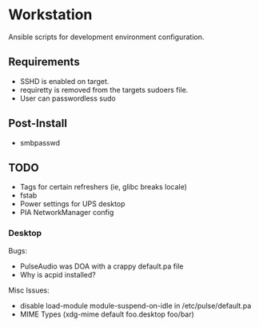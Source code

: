 Workstation
===========

Ansible scripts for development environment configuration.

## Requirements
* SSHD is enabled on target.
* requiretty is removed from the targets sudoers file.
* User can passwordless sudo

## Post-Install
* smbpasswd

## TODO
* Tags for certain refreshers (ie, glibc breaks locale)
* fstab
* Power settings for UPS desktop
* PIA NetworkManager config

### Desktop
Bugs:
* PulseAudio was DOA with a crappy default.pa file
* Why is acpid installed?

Misc Issues:
* disable load-module module-suspend-on-idle in /etc/pulse/default.pa
* MIME Types (xdg-mime default foo.desktop foo/bar)
